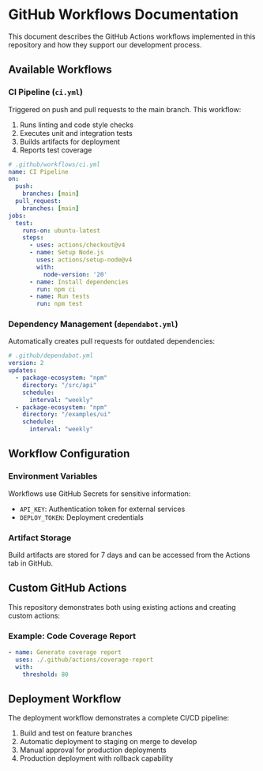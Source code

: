 # GitHub Workflows Documentation

This document describes the GitHub Actions workflows implemented in this repository and how they support our development process.

## Available Workflows

### CI Pipeline (`ci.yml`)

Triggered on push and pull requests to the main branch. This workflow:

1. Runs linting and code style checks
2. Executes unit and integration tests
3. Builds artifacts for deployment
4. Reports test coverage

```yaml
# .github/workflows/ci.yml
name: CI Pipeline
on:
  push:
    branches: [main]
  pull_request:
    branches: [main]
jobs:
  test:
    runs-on: ubuntu-latest
    steps:
      - uses: actions/checkout@v4
      - name: Setup Node.js
        uses: actions/setup-node@v4
        with:
          node-version: '20'
      - name: Install dependencies
        run: npm ci
      - name: Run tests
        run: npm test
```

### Dependency Management (`dependabot.yml`)

Automatically creates pull requests for outdated dependencies:

```yaml
# .github/dependabot.yml
version: 2
updates:
  - package-ecosystem: "npm"
    directory: "/src/api"
    schedule:
      interval: "weekly"
  - package-ecosystem: "npm"
    directory: "/examples/ui"
    schedule:
      interval: "weekly"
```

## Workflow Configuration

### Environment Variables

Workflows use GitHub Secrets for sensitive information:

- `API_KEY`: Authentication token for external services
- `DEPLOY_TOKEN`: Deployment credentials

### Artifact Storage

Build artifacts are stored for 7 days and can be accessed from the Actions tab in GitHub.

## Custom GitHub Actions

This repository demonstrates both using existing actions and creating custom actions:

### Example: Code Coverage Report

```yaml
- name: Generate coverage report
  uses: ./.github/actions/coverage-report
  with:
    threshold: 80
```

## Deployment Workflow

The deployment workflow demonstrates a complete CI/CD pipeline:

1. Build and test on feature branches
2. Automatic deployment to staging on merge to develop
3. Manual approval for production deployments
4. Production deployment with rollback capability 